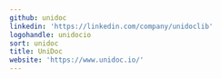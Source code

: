 ```yaml
---
github: unidoc
linkedin: 'https://linkedin.com/company/unidoclib'
logohandle: unidocio
sort: unidoc
title: UniDoc
website: 'https://www.unidoc.io/'
---
```

